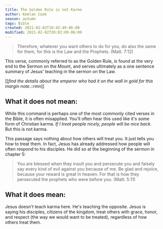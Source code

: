 ```yaml
---
title: The Golden Rule is not Karma
author: Keelan Cook
season: autumn
tags: Bible
created: 2021-02-02T19:42:49-06:00
modified: 2021-02-02T20:02:09-06:00
---
```


>Therefore, whatever you want others to do for you, do also the same for them, for this is the Law and the Prophets. (Matt. 7:12)

This verse, commonly referred to as the Golden Rule, is found at the very end to the Sermon on the Mount, and serves ultimately as a one sentence summary of Jesus' teaching in the sermon on the Law.

[[*find the details about the emperor who had it on the wall in gold for this margin note.*::rmn]]

## What it does not mean:

While this command is perhaps one of the most commonly cited verses in the Bible, it is often misapplied. You'll often hear this used like it's some form of Christian karma. *If I treat people nicely, people will be nice back.* But this is not karma.


This passage says nothing about how others will treat you. It just tells you how to treat them. In fact, Jesus has already addressed how people will often respond to his disciples. He did so at the beginning of the sermon in chapter 5:

>You are blessed when they insult you and persecute you and falsely say every kind of evil against you because of me. Be glad and rejoice, because your reward is great in heaven. For that is how they persecuted﻿ the prophets who were before you. (Matt. 5:11)

## What it does mean:

Jesus doesn't teach karma here. He's teaching the opposite. Jesus is saying his disciples, citizens of the kingdom, treat others with grace, honor, and respect (the way we would want to be treated), regardless of how others treat them.